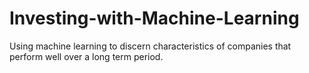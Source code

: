 # Investing-with-Machine-Learning
Using machine learning to discern characteristics of companies that perform well over a long term period. 
